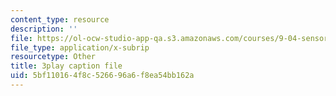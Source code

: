 ```yaml
---
content_type: resource
description: ''
file: https://ol-ocw-studio-app-qa.s3.amazonaws.com/courses/9-04-sensory-systems-fall-2013/5bf110164f8c526696a6f8ea54bb162a_g1ka1MXpo3s.vtt
file_type: application/x-subrip
resourcetype: Other
title: 3play caption file
uid: 5bf11016-4f8c-5266-96a6-f8ea54bb162a
---
```

